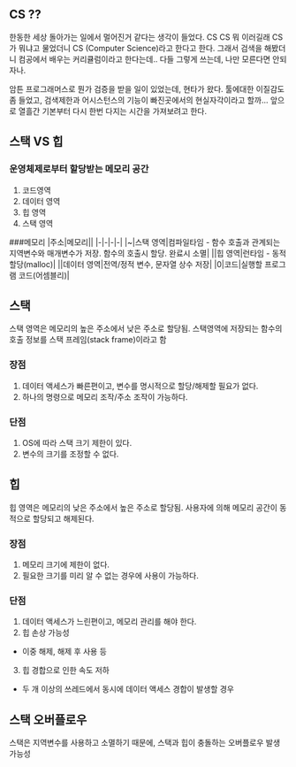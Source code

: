 ## CS ??
한동한 세상 돌아가는 일에서 멀어진거 같다는 생각이 들었다. CS CS 뭐 이러길래 CS가 뭐냐고 물었더니
CS (Computer Science)라고 한다고 한다. 그래서 검색을 해봤더니 컴공에서 배우는 커리큘럼이라고 한다는데.. 다들 그렇게 쓰는데, 나만 모른다면 안되자나. 

암튼 프로그래머스로 뭔가 검증을 받을 일이 있었는데, 현타가 왔다. 툴에대한 이질감도 좀 들었고, 검색제한과 어시스턴스의 기능이 빠진곳에서의 현실자각이라고 할까...
앞으로 열흘간 기본부터 다시 한번 다지는 시간을 가져보려고 한다.

## 스택 VS 힙
### 운영체제로부터 할당받는 메모리 공간
1. 코드영역
2. 데이터 영역
3. 힙 영역
4. 스택 영역

###메모리
|주소|메모리||
|-|-|-|-|
|~|스택 영역|컴파일타임 - 함수 호출과 관계되는 지역변수와 매개변수가 저장. 함수의 호출시 할당. 완료시 소멸|
||힙 영역|런타임 - 동적 할당(malloc)|
||데이터 영역|전역/정적 변수, 문자열 상수 저장|
|0|코드|실행할 프로그램 코드(어셈블리)|

## 스택
스택 영역은 메모리의 높은 주소에서 낮은 주소로 할당됨.
스택영역에 저장되는 함수의 호출 정보를 스택 프레임(stack frame)이라고 함

### 장점
1. 데이터 액세스가 빠른편이고, 변수를 명시적으로 할당/해제할 필요가 없다.
2. 하나의 명령으로 메모리 조작/주소 조작이 가능하다.
### 단점
1. OS에 따라 스택 크기 제한이 있다.
2. 변수의 크기를 조정할 수 없다.

## 힙 
힙 영역은 메모리의 낮은 주소에서 높은 주소로 할당됨.
사용자에 의해 메모리 공간이 동적으로 할당되고 해제된다.

### 장점
1. 메모리 크기에 제한이 없다.
2. 필요한 크기를 미리 알 수 없는 경우에 사용이 가능하다.

### 단점
1. 데이터 액세스가 느린편이고, 메모리 관리를 해야 한다.
2. 힙 손상 가능성
- 이중 해제, 해제 후 사용 등
3. 힙 경합으로 인한 속도 저하
- 두 개 이상의 쓰레드에서 동시에 데이터 액세스 경합이 발생할 경우

## 스택 오버플로우
스택은 지역변수를 사용하고 소멸하기 때문에, 스택과 힙이 충돌하는 오버플로우 발생 가능성




